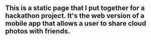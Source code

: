 ## This is a static page that I put together for a hackathon project. It's the web version of a mobile app that allows a user to share cloud photos with friends.
